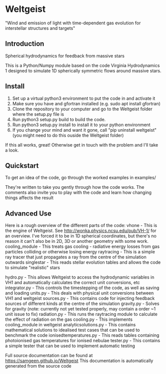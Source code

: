 # Weltgeist
"Wind and emission of light with time-dependent gas evolution for interstellar structures and targets"

## Introduction

Spherical hydrodynamics for feedback from massive stars

This is a Python/Numpy module based on the code Virginia Hydrodynamics 1 designed to simulate 1D spherically symmetric flows around massive stars.


## Install

1. Set up a virtual python3 environment to put the code in and activate it
2. Make sure you have and gfortran installed (e.g. sudo apt install gfortran)
3. Clone the repository to your computer and go to the Weltgeist folder where the setup.py file is
4. Run python3 setup.py build to build the code.
5. Run python3 setup.py install to install it to your python environment
6. If you change your mind and want it gone, call "pip uninstall weltgeist" (you might need to do this ouside the Weltgeist folder)

If this all works, great! Otherwise get in touch with the problem and I'll take a look.

## Quickstart

To get an idea of the code, go through the worked examples in examples/ 

They're written to take you gently through how the code works. 
The comments also invite you to play with the code and learn how changing things affects the result

## Advanced Use

Here is a rough overview of the different parts of the code:
vhone - This is the engine of Weltgeist. See http://wonka.physics.ncsu.edu/pub/VH-1/ for an overview. I've forced it to be in 1D spherical coordinates, but there's no reason it can't also be in 2D, 3D or another geometry with some work.
cooling_module - This treats gas cooling - radiative energy losses from gas particles colliding or otherwise losing energy
raytracing - This is a simple ray tracer that just propagates a ray from the centre of the simulation outwards
singlestar - This reads stellar evolution tables and allows the code to simulate "realistic" stars

hydro.py - This allows Weltgeist to access the hydrodynamic variables in VH1 and automatically calculates the correct unit conversions, etc
integrator.py - This controls the timestepping of the code, as well as saving and loading
units.py - This deals with physical unit conversions between VH1 and weltgeist
sources.py - This contains code for injecting feedback sources of different kinds at the centre of the simulation
gravity.py - Solves for gravity (note: currently not yet tested properly, may contain a order ~1 unit issue to fix)
radiation.py - This runs the raytracing module to calculate the effect of radiation on the gas
cooling.py - This implements cooling_module in weltgeist
analyticsolutions.py - This contains mathematical solutions to idealised test cases that can be used to benchmark the code
ionisedtemperatures.py - This reads tables containing photoionised gas temperatures for ionised nebulae
tester.py - This contains a simple tester that can be used to implement automatic testing

Full source documentation can be found at https://samgeen.github.io/Weltgeist
This documentation is automatically generated from the source code
